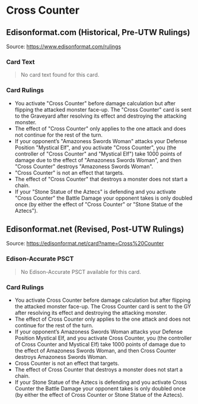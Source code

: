 # Cross Counter

## Edisonformat.com (Historical, Pre-UTW Rulings)

Source: https://www.edisonformat.com/rulings

### Card Text

> No card text found for this card.

### Card Rulings

*   You activate "Cross Counter" before damage calculation but after flipping the attacked monster face-up. The "Cross Counter" card is sent to the Graveyard after resolving its effect and destroying the attacking monster.
*   The effect of "Cross Counter" only applies to the one attack and does not continue for the rest of the turn.
*   If your opponent’s "Amazoness Swords Woman" attacks your Defense Position "Mystical Elf", and you activate "Cross Counter", you (the controller of "Cross Counter" and "Mystical Elf") take 1000 points of damage due to the effect of "Amazoness Swords Woman", and then "Cross Counter" destroys "Amazoness Swords Woman".
*   "Cross Counter" is not an effect that targets.
*   The effect of "Cross Counter" that destroys a monster does not start a chain.
*   If your "Stone Statue of the Aztecs" is defending and you activate "Cross Counter" the Battle Damage your opponent takes is only doubled once (by either the effect of "Cross Counter" or "Stone Statue of the Aztecs").

## Edisonformat.net (Revised, Post-UTW Rulings)

Source: https://edisonformat.net/card?name=Cross%20Counter

### Edison-Accurate PSCT

> No Edison-Accurate PSCT available for this card.

### Card Rulings

*   You activate Cross Counter before damage calculation but after flipping the attacked monster face-up. The Cross Counter card is sent to the GY after resolving its effect and destroying the attacking monster.
*   The effect of Cross Counter only applies to the one attack and does not continue for the rest of the turn.
*   If your opponent’s Amazoness Swords Woman attacks your Defense Position Mystical Elf, and you activate Cross Counter, you (the controller of Cross Counter and Mystical Elf) take 1000 points of damage due to the effect of Amazoness Swords Woman, and then Cross Counter destroys Amazoness Swords Woman.
*   Cross Counter is not an effect that targets.
*   The effect of Cross Counter that destroys a monster does not start a chain.
*   If your Stone Statue of the Aztecs is defending and you activate Cross Counter the Battle Damage your opponent takes is only doubled once (by either the effect of Cross Counter or Stone Statue of the Aztecs).
            
